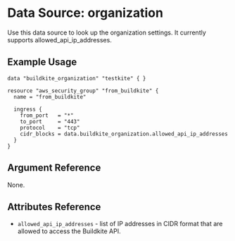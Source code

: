 # Data Source: organization

Use this data source to look up the organization settings. It currently supports
allowed_api_ip_addresses.

## Example Usage

```hcl
data "buildkite_organization" "testkite" { }

resource "aws_security_group" "from_buildkite" {
  name = "from_buildkite"

  ingress {
    from_port   = "*"
    to_port     = "443"
    protocol    = "tcp"
    cidr_blocks = data.buildkite_organization.allowed_api_ip_addresses
  }
}
```

## Argument Reference

None.

## Attributes Reference

* `allowed_api_ip_addresses` - list of IP addresses in CIDR format that are allowed to access the Buildkite API.
